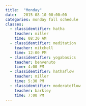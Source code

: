 ```yaml
---
title:  "Monday"
date:   2015-08-10 00:00:00
categories: monday fall schedule
classes:
  - classidentifier: hatha
    teacher: miller
    time: 08:30 AM
  - classidentifier: meditation
    teacher: mitchell
    time: 12:00 PM
  - classidentifier: yogabasics
    teacher: benvenuto
    time: 4:00 PM
  - classidentifier: hathaflow
    teacher: miller
    time: 5:30 PM
  - classidentifier: moderateflow
    teacher: barkley
    time: 7:00 PM
---
```

